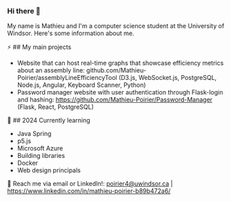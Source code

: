 ### Hi there 👋

My name is Mathieu and I'm a computer science student at the University of Windsor. Here's some information about me.

⚡ ## My main projects
- Website that can host real-time graphs that showcase efficiency metrics about an assembly line: github.com/Mathieu-Poirier/assemblyLineEfficiencyTool (D3.js, WebSocket.js, PostgreSQL, Node.js, Angular, Keyboard Scanner, Python)
- Password manager website with user authentication through Flask-login and hashing: https://github.com/Mathieu-Poirier/Password-Manager (Flask, React, PostgreSQL)

🌱 ## 2024 Currently learning
- Java Spring
- p5.js
- Microsoft Azure
- Building libraries
- Docker
- Web design principals

💬 Reach me via email or LinkedIn!: poirier4@uwindsor.ca | https://www.linkedin.com/in/mathieu-poirier-b89b472a6/

<!--
**Mathieu-Poirier/Mathieu-Poirier** is a ✨ _special_ ✨ repository because its `README.md` (this file) appears on your GitHub profile.

Here are some ideas to get you started:

- 🔭 I’m currently working on ...
- 🌱 I’m currently learning ...
- 👯 I’m looking to collaborate on ...
- 🤔 I’m looking for help with ...
- 💬 Ask me about ...
- 📫 How to reach me: ...
- 😄 Pronouns: ...
- ⚡ Fun fact: ...
-->
